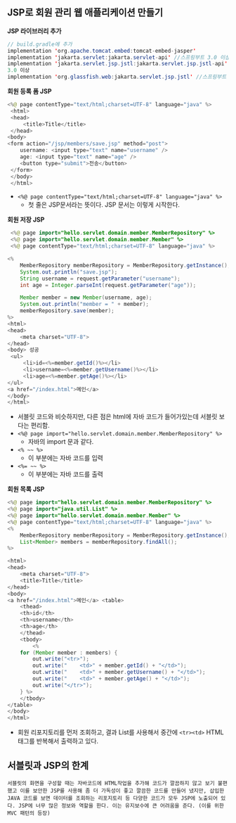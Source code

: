 ## JSP로 회원 관리 웹 애플리케이션 만들기

**JSP 라이브러리 추가**
```java
// build.gradle에 추가 
implementation 'org.apache.tomcat.embed:tomcat-embed-jasper'
implementation 'jakarta.servlet:jakarta.servlet-api' //스프링부트 3.0 이상
implementation 'jakarta.servlet.jsp.jstl:jakarta.servlet.jsp.jstl-api' //스프링부트
3.0 이상
implementation 'org.glassfish.web:jakarta.servlet.jsp.jstl' //스프링부트 3.0 이상
```
**회원 등록 폼 JSP**
```java
<%@ page contentType="text/html;charset=UTF-8" language="java" %>
 <html>
 <head>
     <title>Title</title>
 </head>
<body>
<form action="/jsp/members/save.jsp" method="post">
    username: <input type="text" name="username" />
    age: <input type="text" name="age" />
    <button type="submit">전송</button>
 </form>
 </body>
 </html>
```
- `<%@ page contentType="text/html;charset=UTF-8" language="java" %>` 
	- 첫 줄은 JSP문서라는 뜻이다. JSP 문서는 이렇게 시작한다.


**회원 저장 JSP**
```java
 <%@ page import="hello.servlet.domain.member.MemberRepository" %>
 <%@ page import="hello.servlet.domain.member.Member" %>
 <%@ page contentType="text/html;charset=UTF-8" language="java" %>

<%
    MemberRepository memberRepository = MemberRepository.getInstance();
    System.out.println("save.jsp");
    String username = request.getParameter("username");
    int age = Integer.parseInt(request.getParameter("age"));

    Member member = new Member(username, age);
    System.out.println("member = " + member);
    memberRepository.save(member);
%>
<html>
<head>
    <meta charset="UTF-8">
</head>
<body> 성공
 <ul>
     <li>id=<%=member.getId()%></li>
     <li>username=<%=member.getUsername()%></li>
     <li>age=<%=member.getAge()%></li>
</ul>
<a href="/index.html">메인</a>
</body>
</html>

```
- 서블릿 코드와 비슷하지만, 다른 점은 html에 자바 코드가 들어가있는데 서블릿 보다는 편리함.
- `<%@ page import="hello.servlet.domain.member.MemberRepository" %>`
	- 자바의 import 문과 같다. 
- `<% ~~ %>`
	- 이 부분에는 자바 코드를 입력
- `<%= ~~ %>`
	- 이 부분에는 자바 코드를 출력


**회원 목록 JSP**
```java
<%@ page import="hello.servlet.domain.member.MemberRepository" %>
<%@ page import="java.util.List" %>
<%@ page import="hello.servlet.domain.member.Member" %>
<%@ page contentType="text/html;charset=UTF-8" language="java" %>
<%
    MemberRepository memberRepository = MemberRepository.getInstance();
    List<Member> members = memberRepository.findAll();
%>

<html>
<head>
    <meta charset="UTF-8">
    <title>Title</title>
</head>
<body>
<a href="/index.html">메인</a> <table>
    <thead>
    <th>id</th>
    <th>username</th>
    <th>age</th>
    </thead>
    <tbody>
        <%
    for (Member member : members) {
        out.write("<tr>");
        out.write("    <td>" + member.getId() + "</td>");
        out.write("    <td>" + member.getUsername() + "</td>");
        out.write("    <td>" + member.getAge() + "</td>");
        out.write("</tr>");
    } %>
    </tbody>
</table>
</body>
</html>
```
- 회원 리포지토리를 먼저 조회하고, 결과 List를 사용해서 중간에 `<tr><td>` HTML 태그를 반복해서 출력하고 있다.

## 서블릿과 JSP의 한계
```text
서블릿의 화면을 구성할 때는 자바코드에 HTML작업을 추가해 코드가 깔끔하지 않고 보기 불편했고 이를 보안한 JSP를 사용해 좀 더 가독성이 좋고 깔끔한 코드를 만들어 냈지만, 삽입한 JAVA 코드를 보면 데이터를 조회하는 리포지토리 등 다양한 코드가 모두 JSP에 노출되어 있다. JSP에 너무 많은 정보와 역할을 한다. 이는 유지보수에 큰 어려움을 준다. (이를 위한 MVC 패턴의 등장)
```
